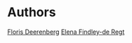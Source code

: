 # Authors

[Floris Deerenberg](http://www.astudiocalledquest.com/)
[Elena Findley-de Regt](https://github.com/ElenaFdR)
